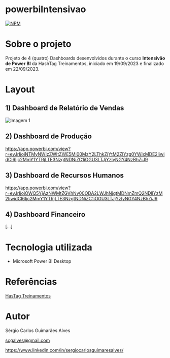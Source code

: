 # powerbiIntensivao
[![NPM](https://img.shields.io/npm/l/react)](https://github.com/scgalves/powerbiIntensivao/blob/main/LICENSE)

# Sobre o projeto
Projeto de 4 (quatro) Dashboards desenvolvidos durante o curso **Intensivão de Power BI** da HashTag Treinamentos, iniciado em 19/09/2023 e finalizado em 22/09/2023.

# Layout
## 1) Dashboard de Relatório de Vendas
![Imagem 1](https://github.com/scgalves/powerbiIntensivao/blob/main/assets/presentation/pratica-1.jpg)
## 2) Dashboard de Produção
https://app.powerbi.com/view?r=eyJrIjoiNTMyNWIzZWItZWE5Mi00MzY2LThkZjYtM2ZlYzg0YWIxMDE2IiwidCI6Ijc2MmY1YTRjLTE3NzgtNDNiZC1iOGU3LTJjYzIyNGY4NzBhZiJ9
## 3) Dashboard de Recursos Humanos
https://app.powerbi.com/view?r=eyJrIjoiOWQ5YjAzNWMtZGVhNy00ODA2LWJhNjgtMDNmZmQ2NDllYzM2IiwidCI6Ijc2MmY1YTRjLTE3NzgtNDNiZC1iOGU3LTJjYzIyNGY4NzBhZiJ9
## 4) Dashboard Financeiro
[...]

# Tecnologia utilizada
- Microsoft Power BI Desktop

# Referências
[HasTag Treinamentos](https://www.hashtagtreinamentos.com/)

# Autor
Sérgio Carlos Guimarães Alves

scgalves@gmail.com

https://www.linkedin.com/in/sergiocarlosguimaresalves/
